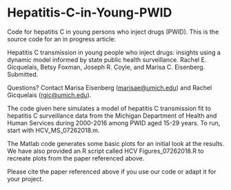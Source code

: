 # Hepatitis-C-in-Young-PWID

Code for hepatitis C in young persons who inject drugs (PWID). This is the source code for an in progress article:

Hepatitis C transmission in young people who inject drugs: insights using a dynamic model informed by state public health surveillance. Rachel E. Gicquelais, Betsy Foxman, Joseph R. Coyle, and Marisa C. Eisenberg. Submitted. 

Questions? Contact Marisa Eisenberg (marisae@umich.edu) and Rachel Gicquelais (rgic@umich.edu).

The code given here simulates a model of hepatitis C transmission fit to hepatitis C surveillance data from the Michigan Department of Health and Human Services during 2000-2016 among PWID aged 15-29 years. To run, start with HCV_MS_07262018.m.

The Matlab code generates some basic plots for an initial look at the results. We have also provided an R script called HCV Figures_07262018.R to recreate plots from the paper referenced above.

Please cite the paper referenced above if you use our code or adapt it for your project.
